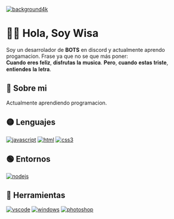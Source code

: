 [![background4k](https://user-images.githubusercontent.com/105014329/200470162-242c61bd-4894-48d4-9e25-cf8de7ec4c7f.png)](https://wisa.ml)


# 👋🏻 Hola, Soy Wisa
Soy un desarrolador de **BOTS** en discord y actualmente aprendo progamacion.
Frase ya que no se que más poner:  
𝐂𝐮𝐚𝐧𝐝𝐨 𝐞𝐫𝐞𝐬 𝐟𝐞𝐥𝐢𝐳, 𝐝𝐢𝐬𝐟𝐫𝐮𝐭𝐚𝐬 𝐥𝐚 𝐦𝐮𝐬𝐢𝐜𝐚. 𝐏𝐞𝐫𝐨, 𝐜𝐮𝐚𝐧𝐝𝐨 𝐞𝐬𝐭𝐚𝐬 𝐭𝐫𝐢𝐬𝐭𝐞, 𝐞𝐧𝐭𝐢𝐞𝐧𝐝𝐞𝐬 𝐥𝐚 𝐥𝐞𝐭𝐫𝐚.


## 🔴 Sobre mi
Actualmente aprendiendo programacion.


## 🟡 Lenguajes
[![javascript](https://img.shields.io/badge/JavaScript-f7df1e?logo=javascript&logoColor=white)](https://developer.mozilla.org/en-US/docs/Web/JavaScript)
[![html](https://img.shields.io/badge/-Html-ff2a00?logo=HTML5&logoColor=white)](https://developer.mozilla.org/es/docs/Web/HTML)
[![css3](https://img.shields.io/badge/-CSS-0f5ddb?logo=CSS3&logoColor=white)](https://developer.mozilla.org/es/docs/Web/CSS)

## 🟢 Entornos
[![nodejs](https://img.shields.io/badge/NodeJS-00c414?logo=node.js&logoColor=white)](https://nodejs.org/es/)


## 🔵 Herramientas
[![vscode](https://img.shields.io/badge/Visual%20Studio%20Code-006eff?logo=visual-studio-code&logoColor=white)](https://github.com/Wisante/Wisante/blob/main/README.md)
[![windows](https://img.shields.io/badge/Windows-006eff?style=flat&logo=windows&logoColor=white)](https://github.com/Wisante/Wisante/blob/main/README.md)
[![photoshop](https://img.shields.io/badge/-Photoshop-006eff?logo=AdobePhotoshop&logoColor=white)](https://github.com/Wisante/Wisante/blob/main/README.md)
